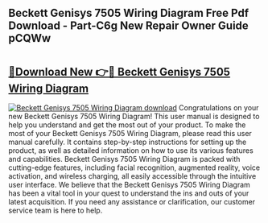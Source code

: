 ## Beckett Genisys 7505 Wiring Diagram Free Pdf Download - Part-C6g New Repair Owner Guide pCQWw

# <h2><a href="http://dfkp6lg.blite.top/?on=Beckett+Genisys+7505+Wiring+Diagram">🔗Download New 👉🔴 Beckett Genisys 7505 Wiring Diagram</a></h2>

[![Beckett Genisys 7505 Wiring Diagram download](https://i.imgur.com/lujVjoI.png)](http://dfkp6lg.blite.top/?on=Beckett+Genisys+7505+Wiring+Diagram)
Congratulations on your new Beckett Genisys 7505 Wiring Diagram! This user manual is designed to help you understand and get the most out of your product. To make the most of your Beckett Genisys 7505 Wiring Diagram, please read this user manual carefully. It contains step-by-step instructions for setting up the product, as well as detailed information on how to use its various features and capabilities. Beckett Genisys 7505 Wiring Diagram is packed with cutting-edge features, including facial recognition, augmented reality, voice activation, and wireless charging, all easily accessible through the intuitive user interface. We believe that the Beckett Genisys 7505 Wiring Diagram has been a vital tool in your quest to understand the ins and outs of your latest acquisition. If you need any assistance or clarification, our customer service team is here to help.
